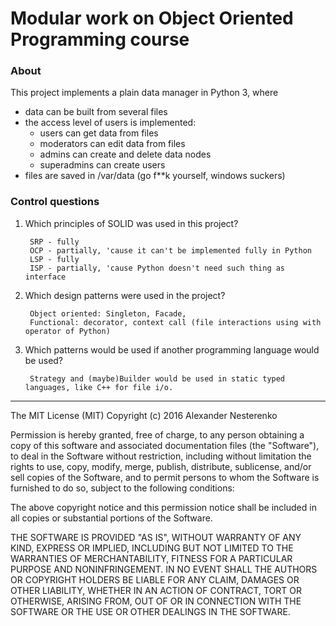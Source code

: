 # Modular work on Object Oriented Programming course

### About

This project implements a plain data manager in Python 3, where
 - data can be built from several files
 - the access level of users is implemented:
   - users can get data from files
   - moderators can edit data from files 
   - admins can create and delete data nodes
   - superadmins can create users
 - files are saved in /var/data (go f**k yourself, windows suckers)

### Control questions

1. Which principles of SOLID was used in this project?

        SRP - fully
        OCP - partially, 'cause it can't be implemented fully in Python
        LSP - fully
        ISP - partially, 'cause Python doesn't need such thing as interface

2. Which design patterns were used in the project?

        Object oriented: Singleton, Facade, 
        Functional: decorator, context call (file interactions using with operator of Python)

3. Which patterns would be used if another programming language would be used?

        Strategy and (maybe)Builder would be used in static typed languages, like C++ for file i/o.

___

The MIT License (MIT)
Copyright (c) 2016 Alexander Nesterenko

Permission is hereby granted, free of charge, to any person obtaining a copy of this software and associated documentation files (the "Software"), to deal in the Software without restriction, including without limitation the rights to use, copy, modify, merge, publish, distribute, sublicense, and/or sell copies of the Software, and to permit persons to whom the Software is furnished to do so, subject to the following conditions:

The above copyright notice and this permission notice shall be included in all copies or substantial portions of the Software.

THE SOFTWARE IS PROVIDED "AS IS", WITHOUT WARRANTY OF ANY KIND, EXPRESS OR IMPLIED, INCLUDING BUT NOT LIMITED TO THE WARRANTIES OF MERCHANTABILITY, FITNESS FOR A PARTICULAR PURPOSE AND NONINFRINGEMENT. IN NO EVENT SHALL THE AUTHORS OR COPYRIGHT HOLDERS BE LIABLE FOR ANY CLAIM, DAMAGES OR OTHER LIABILITY, WHETHER IN AN ACTION OF CONTRACT, TORT OR OTHERWISE, ARISING FROM, OUT OF OR IN CONNECTION WITH THE SOFTWARE OR THE USE OR OTHER DEALINGS IN THE SOFTWARE.
